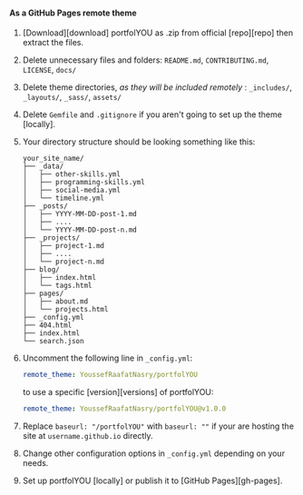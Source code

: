 #### As a GitHub Pages remote theme

1. [Download][download] portfolYOU as .zip from official [repo][repo] then extract the files.
1. Delete unnecessary files and folders: `README.md`, `CONTRIBUTING.md`, `LICENSE`, `docs/`
1. Delete theme directories, _as they will be included remotely_ : `_includes/`, `_layouts/`, `_sass/`, `assets/`
1. Delete `Gemfile` and `.gitignore` if you aren't going to set up the theme [locally].
1. Your directory structure should be looking something like this:

   ```tree
   your_site_name/
   ├── _data/
   │   ├── other-skills.yml
   │   ├── programming-skills.yml
   │   ├── social-media.yml
   │   └── timeline.yml
   ├── _posts/
   │   ├── YYYY-MM-DD-post-1.md
   │   ├── ....
   │   └── YYYY-MM-DD-post-n.md
   ├── _projects/
   │   ├── project-1.md
   │   ├── ....
   │   └── project-n.md
   ├── blog/
   │   ├── index.html
   │   └── tags.html
   ├── pages/
   │   ├── about.md
   │   └── projects.html
   ├── _config.yml
   ├── 404.html
   ├── index.html
   └── search.json
   ```

1. Uncomment the following line in `_config.yml`:

    ```yaml
    remote_theme: YoussefRaafatNasry/portfolYOU
    ```

    to use a specific [version][versions] of portfolYOU:

    ```yaml
    remote_theme: YoussefRaafatNasry/portfolYOU@v1.0.0
    ```

1. Replace `baseurl: "/portfolYOU"` with `baseurl: ""` if your are hosting the site at `username.github.io` directly.
1. Change other configuration options in `_config.yml` depending on your needs.
1. Set up portfolYOU [locally] or publish it to [GitHub Pages][gh-pages].
